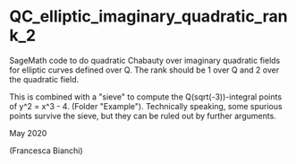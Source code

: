 # QC_elliptic_imaginary_quadratic_rank_2

SageMath code to do quadratic Chabauty over imaginary quadratic fields for elliptic curves defined over Q.
The rank should be 1 over Q and 2 over the quadratic field.

This is combined with a "sieve" to compute the Q(sqrt(-3))-integral points of y^2 = x^3 - 4.
(Folder "Example").
Technically speaking, some spurious points survive the sieve, but they can be ruled out by further arguments.

May 2020

(Francesca Bianchi)
